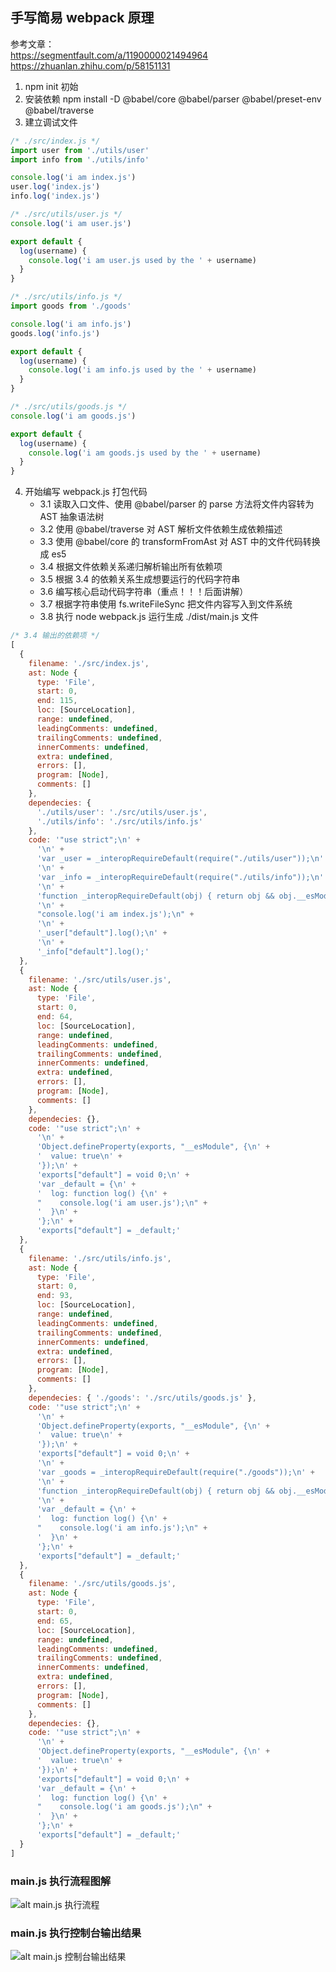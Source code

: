 ## 手写简易 webpack 原理

参考文章：<br>
https://segmentfault.com/a/1190000021494964<br>
https://zhuanlan.zhihu.com/p/58151131  

1. npm init 初始
2. 安装依赖 npm install -D @babel/core @babel/parser @babel/preset-env @babel/traverse
3. 建立调试文件
```javascript
/* ./src/index.js */
import user from './utils/user'
import info from './utils/info'

console.log('i am index.js')
user.log('index.js')
info.log('index.js')
```
```javascript
/* ./src/utils/user.js */
console.log('i am user.js')

export default {
  log(username) {
    console.log('i am user.js used by the ' + username)
  }
}
```
```javascript
/* ./src/utils/info.js */
import goods from './goods'

console.log('i am info.js')
goods.log('info.js')

export default {
  log(username) {
    console.log('i am info.js used by the ' + username)
  }
}
```
```javascript
/* ./src/utils/goods.js */
console.log('i am goods.js')

export default {
  log(username) {
    console.log('i am goods.js used by the ' + username)
  }
}
```
4. 开始编写 webpack.js 打包代码
    - 3.1 读取入口文件、使用 @babel/parser 的 parse 方法将文件内容转为 AST 抽象语法树
    - 3.2 使用 @babel/traverse 对 AST 解析文件依赖生成依赖描述
    - 3.3 使用 @babel/core 的 transformFromAst 对 AST 中的文件代码转换成 es5
    - 3.4 根据文件依赖关系递归解析输出所有依赖项
    - 3.5 根据 3.4 的依赖关系生成想要运行的代码字符串
    - 3.6 编写核心启动代码字符串（重点！！！后面讲解）
    - 3.7 根据字符串使用 fs.writeFileSync 把文件内容写入到文件系统
    - 3.8 执行 node webpack.js 运行生成 ./dist/main.js 文件
```javascript
/* 3.4 输出的依赖项 */
[
  {
    filename: './src/index.js',
    ast: Node {
      type: 'File',
      start: 0,
      end: 115,
      loc: [SourceLocation],
      range: undefined,
      leadingComments: undefined,
      trailingComments: undefined,
      innerComments: undefined,
      extra: undefined,
      errors: [],
      program: [Node],
      comments: []
    },
    dependecies: {
      './utils/user': './src/utils/user.js',
      './utils/info': './src/utils/info.js'
    },
    code: '"use strict";\n' +
      '\n' +
      'var _user = _interopRequireDefault(require("./utils/user"));\n' +
      '\n' +
      'var _info = _interopRequireDefault(require("./utils/info"));\n' +
      '\n' +
      'function _interopRequireDefault(obj) { return obj && obj.__esModule ? obj : { "default": obj }; }\n' +
      '\n' +
      "console.log('i am index.js');\n" +
      '\n' +
      '_user["default"].log();\n' +
      '\n' +
      '_info["default"].log();'
  },
  {
    filename: './src/utils/user.js',
    ast: Node {
      type: 'File',
      start: 0,
      end: 64,
      loc: [SourceLocation],
      range: undefined,
      leadingComments: undefined,
      trailingComments: undefined,
      innerComments: undefined,
      extra: undefined,
      errors: [],
      program: [Node],
      comments: []
    },
    dependecies: {},
    code: '"use strict";\n' +
      '\n' +
      'Object.defineProperty(exports, "__esModule", {\n' +
      '  value: true\n' +
      '});\n' +
      'exports["default"] = void 0;\n' +
      'var _default = {\n' +
      '  log: function log() {\n' +
      "    console.log('i am user.js');\n" +
      '  }\n' +
      '};\n' +
      'exports["default"] = _default;'
  },
  {
    filename: './src/utils/info.js',
    ast: Node {
      type: 'File',
      start: 0,
      end: 93,
      loc: [SourceLocation],
      range: undefined,
      leadingComments: undefined,
      trailingComments: undefined,
      innerComments: undefined,
      extra: undefined,
      errors: [],
      program: [Node],
      comments: []
    },
    dependecies: { './goods': './src/utils/goods.js' },
    code: '"use strict";\n' +
      '\n' +
      'Object.defineProperty(exports, "__esModule", {\n' +
      '  value: true\n' +
      '});\n' +
      'exports["default"] = void 0;\n' +
      '\n' +
      'var _goods = _interopRequireDefault(require("./goods"));\n' +
      '\n' +
      'function _interopRequireDefault(obj) { return obj && obj.__esModule ? obj : { "default": obj }; }\n' +
      '\n' +
      'var _default = {\n' +
      '  log: function log() {\n' +
      "    console.log('i am info.js');\n" +
      '  }\n' +
      '};\n' +
      'exports["default"] = _default;'
  },
  {
    filename: './src/utils/goods.js',
    ast: Node {
      type: 'File',
      start: 0,
      end: 65,
      loc: [SourceLocation],
      range: undefined,
      leadingComments: undefined,
      trailingComments: undefined,
      innerComments: undefined,
      extra: undefined,
      errors: [],
      program: [Node],
      comments: []
    },
    dependecies: {},
    code: '"use strict";\n' +
      '\n' +
      'Object.defineProperty(exports, "__esModule", {\n' +
      '  value: true\n' +
      '});\n' +
      'exports["default"] = void 0;\n' +
      'var _default = {\n' +
      '  log: function log() {\n' +
      "    console.log('i am goods.js');\n" +
      '  }\n' +
      '};\n' +
      'exports["default"] = _default;'
  }
] 
```

### main.js 执行流程图解
![alt main.js 执行流程](https://raw.githubusercontent.com/cenmen/imitation-webpack/master/dist/main.png)
### main.js 执行控制台输出结果
![alt main.js 控制台输出结果](https://raw.githubusercontent.com/cenmen/imitation-webpack/master/dist/log.png)